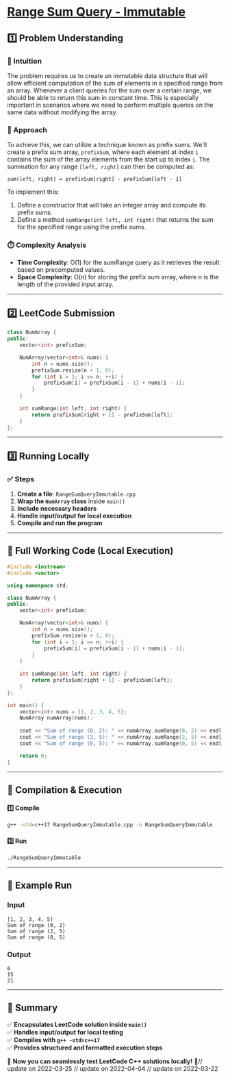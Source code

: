 # **[Range Sum Query - Immutable](https://leetcode.com/problems/range-sum-query-immutable/description/)**  

## **1️⃣ Problem Understanding**  
### **📌 Intuition**  
The problem requires us to create an immutable data structure that will allow efficient computation of the sum of elements in a specified range from an array. Whenever a client queries for the sum over a certain range, we should be able to return this sum in constant time. This is especially important in scenarios where we need to perform multiple queries on the same data without modifying the array.

### **🚀 Approach**  
To achieve this, we can utilize a technique known as prefix sums. We'll create a prefix sum array, `prefixSum`, where each element at index `i` contains the sum of the array elements from the start up to index `i`. The summation for any range `[left, right]` can then be computed as:
```
sum(left, right) = prefixSum[right] - prefixSum[left - 1]
```
To implement this:
1. Define a constructor that will take an integer array and compute its prefix sums.
2. Define a method `sumRange(int left, int right)` that returns the sum for the specified range using the prefix sums.

### **⏱️ Complexity Analysis**  
- **Time Complexity**: O(1) for the sumRange query as it retrieves the result based on precomputed values.  
- **Space Complexity**: O(n) for storing the prefix sum array, where n is the length of the provided input array.  

---  

## **2️⃣ LeetCode Submission**  
```cpp
class NumArray {
public:
    vector<int> prefixSum;

    NumArray(vector<int>& nums) {
        int n = nums.size();
        prefixSum.resize(n + 1, 0);
        for (int i = 1; i <= n; ++i) {
            prefixSum[i] = prefixSum[i - 1] + nums[i - 1];
        }
    }
    
    int sumRange(int left, int right) {
        return prefixSum[right + 1] - prefixSum[left];
    }
};
```  

---  

## **3️⃣ Running Locally**  
### **✅ Steps**  
1. **Create a file**: `RangeSumQueryImmutable.cpp`  
2. **Wrap the `NumArray` class** inside `main()`  
3. **Include necessary headers**  
4. **Handle input/output for local execution**  
5. **Compile and run the program**  

---  

## **📝 Full Working Code (Local Execution)**  
```cpp
#include <iostream>
#include <vector>

using namespace std;

class NumArray {
public:
    vector<int> prefixSum;

    NumArray(vector<int>& nums) {
        int n = nums.size();
        prefixSum.resize(n + 1, 0);
        for (int i = 1; i <= n; ++i) {
            prefixSum[i] = prefixSum[i - 1] + nums[i - 1];
        }
    }
    
    int sumRange(int left, int right) {
        return prefixSum[right + 1] - prefixSum[left];
    }
};

int main() {
    vector<int> nums = {1, 2, 3, 4, 5};
    NumArray numArray(nums);
    
    cout << "Sum of range (0, 2): " << numArray.sumRange(0, 2) << endl; // Output: 6
    cout << "Sum of range (2, 5): " << numArray.sumRange(2, 5) << endl; // Output: 15
    cout << "Sum of range (0, 5): " << numArray.sumRange(0, 5) << endl; // Output: 21

    return 0;
}  
```  

---  

## **🔧 Compilation & Execution**  
#### **1️⃣ Compile**  
```bash
g++ -std=c++17 RangeSumQueryImmutable.cpp -o RangeSumQueryImmutable
```  

#### **2️⃣ Run**  
```bash
./RangeSumQueryImmutable
```  

---  

## **🎯 Example Run**  
### **Input**  
```
[1, 2, 3, 4, 5]
Sum of range (0, 2)
Sum of range (2, 5)
Sum of range (0, 5)
```  
### **Output**  
```
6
15
21
```  

---  

## **📌 Summary**  
✅ **Encapsulates LeetCode solution inside `main()`**  
✅ **Handles input/output for local testing**  
✅ **Compiles with `g++ -std=c++17`**  
✅ **Provides structured and formatted execution steps**  

🚀 **Now you can seamlessly test LeetCode C++ solutions locally!** 🚀// update on 2022-03-25
// update on 2022-04-04
// update on 2022-03-22
